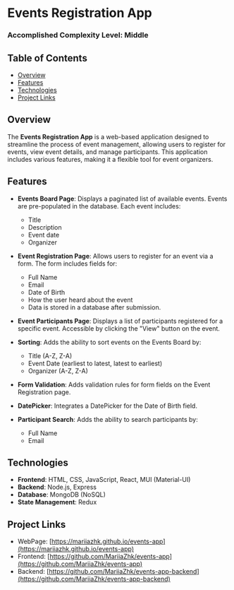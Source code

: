 # Events Registration App

### Accomplished Complexity Level: Middle

## Table of Contents

- [Overview](#overview)
- [Features](#features)
- [Technologies](#technologies)
- [Project Links](#project-links)

## Overview

The **Events Registration App** is a web-based application designed to streamline the process of event management, allowing users to register for events, view event details, and manage participants. This application includes various features, making it a flexible tool for event organizers.

## Features

- **Events Board Page**: Displays a paginated list of available events. Events are pre-populated in the database. Each event includes:
  - Title
  - Description
  - Event date
  - Organizer
- **Event Registration Page**: Allows users to register for an event via a form. The form includes fields for:
  - Full Name
  - Email
  - Date of Birth
  - How the user heard about the event
  - Data is stored in a database after submission.
- **Event Participants Page**: Displays a list of participants registered for a specific event. Accessible by clicking the "View" button on the event.

- **Sorting**: Adds the ability to sort events on the Events Board by:
  - Title (A-Z, Z-A)
  - Event Date (earliest to latest, latest to earliest)
  - Organizer (A-Z, Z-A)
- **Form Validation**: Adds validation rules for form fields on the Event Registration page.
- **DatePicker**: Integrates a DatePicker for the Date of Birth field.
- **Participant Search**: Adds the ability to search participants by:
  - Full Name
  - Email

## Technologies

- **Frontend**: HTML, CSS, JavaScript, React, MUI (Material-UI)
- **Backend**: Node.js, Express
- **Database**: MongoDB (NoSQL)
- **State Management**: Redux

## Project Links

- WebPage:
  [https://mariiazhk.github.io/events-app](https://mariiazhk.github.io/events-app)
- Frontend:
  [https://github.com/MariiaZhk/events-app](https://github.com/MariiaZhk/events-app)
- Backend:
  [https://github.com/MariiaZhk/events-app-backend](https://github.com/MariiaZhk/events-app-backend)

